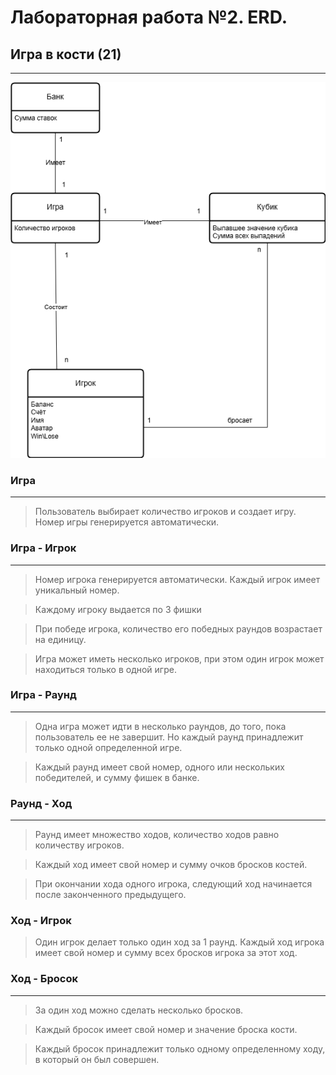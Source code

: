 # Лабораторная работа №2. ERD.
## Игра в кости (21)
---
![Logo](https://raw.githubusercontent.com/NEEEEEERO/Igra-kosti-21-/main/Lab%202.%20ERD/2%20lab.drawio.png)

### Игра
---
> Пользователь выбирает количество игроков и создает игру.
Номер игры генерируется автоматически.

### Игра - Игрок
---
> Номер игрока генерируется автоматически. Каждый игрок имеет уникальный номер.

> Каждому игроку выдается по 3 фишки

> При победе игрока, количество его победных раундов возрастает на единицу.

> Игра может иметь несколько игроков, при этом один игрок может находиться только в одной игре.

### Игра - Раунд
---
> Одна игра может идти в несколько раундов, до того, пока пользователь ее не завершит.
Но каждый раунд принадлежит только одной определенной игре.

> Каждый раунд имеет свой номер, одного или нескольких победителей, и сумму фишек в банке.

### Раунд - Ход
---
> Раунд имеет множество ходов, количество ходов равно количеству игроков.

>Каждый ход имеет свой номер и сумму очков бросков костей.

>При окончании хода одного игрока, следующий ход начинается после законченного предыдущего.

### Ход - Игрок
> Один игрок делает только один ход за 1 раунд.
> Каждый ход игрока имеет свой номер и сумму всех бросков игрока за этот ход.

### Ход - Бросок
---
> За один ход можно сделать несколько бросков.

> Каждый бросок имеет свой номер и значение броска кости.

> Каждый бросок принадлежит только одному определенному ходу, в который он был совершен.
